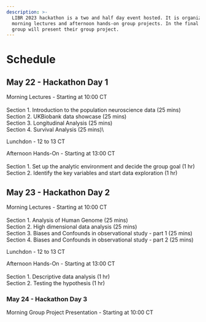 ```yaml
---
description: >-
  LIBR 2023 hackathon is a two and half day event hosted. It is organized as
  morning lectures and afternoon hands-on group projects. In the final day, each
  group will present their group project.
---
```


# Schedule

## May 22  -  Hackathon Day 1

Morning Lectures - Starting at 10:00 CT\
\
Section 1. Introduction to the population neuroscience data (25 mins)\
Section 2. UKBiobank data showcase (25 mins)\
Section 3. Longitudinal Analysis (25 mins)\
Section 4. Survival Analysis (25 mins)\


Lunchdon - 12 to 13 CT&#x20;

Afternoon Hands-On - Starting at 13:00 CT\
\
Section 1. Set up the analytic environment and decide the group goal (1 hr)\
Section 2. Identify the key variables and start data exploration (1 hr)

## May 23 - Hackathon Day 2

Morning Lectures - Starting at 10:00 CT\
\
Section 1. Analysis of Human Genome (25 mins)\
Section 2. High dimensional data analysis (25 mins)\
Section 3. Biases and Confounds in observational study - part 1 (25 mins)\
Section 4. Biases and Confounds in observational study - part 2 (25 mins)

Lunchdon - 12 to 13 CT&#x20;

Afternoon Hands-On - Starting at 13:00 CT\
\
Section 1. Descriptive data analysis (1 hr)\
Section 2. Testing the hypothesis (1 hr)

### May 24 - Hackathon Day 3

Morning Group Project Presentation - Starting at 10:00 CT
